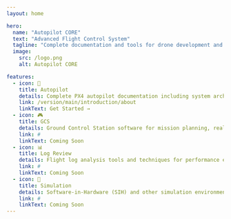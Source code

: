 ```yaml
---
layout: home

hero:
  name: "Autopilot CORE"
  text: "Advanced Flight Control System"
  tagline: "Complete documentation and tools for drone development and analysis"
  image:
    src: /logo.png
    alt: Autopilot CORE

features:
  - icon: 🚁
    title: Autopilot
    details: Complete PX4 autopilot documentation including system architecture, modules, MAVLink protocol, and safety systems
    link: /version/main/introduction/about
    linkText: Get Started →
  - icon: 🎮
    title: GCS
    details: Ground Control Station software for mission planning, real-time monitoring, and vehicle configuration
    link: #
    linkText: Coming Soon
  - icon: 📊
    title: Log Review
    details: Flight log analysis tools and techniques for performance evaluation and troubleshooting
    link: #
    linkText: Coming Soon
  - icon: 🎯
    title: Simulation
    details: Software-in-Hardware (SIH) and other simulation environments for testing and development
    link: #
    linkText: Coming Soon
---
```

